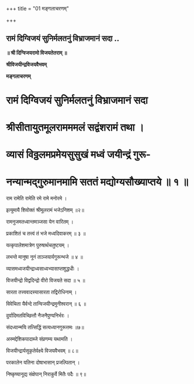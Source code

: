 +++
title = "01 मङ्गलाचरणम्"

+++


## रामं दिग्विजयं सुनिर्मलतनुं विभ्राजमानं सदा ..

**॥ श्री दिग्विजयरामो विजयतेतराम् ॥**

**श्रीविजयीन्द्रविजयवैभवम्**

**मङ्गलाचरणम्**

# रामं दिग्विजयं सुनिर्मलतनुं विभ्राजमानं सदा 

# श्रीसीतायुतमूलरामममलं सद्वंशरामं तथा । 

# व्यासं विठ्ठलमप्रमेयसुसुखं मध्वं जयीन्द्रं गुरू- 

# नन्यान्मद्गुरुमानमामि सततं मद्योग्यसौख्याप्तये ॥ १ ॥

राम रामेति रामेति रमे रामे मनोरमे ।

इत्युमायै शिवोक्तं श्रीमूलरामं भजेऽनिशम् ॥२॥

रामनुजमतध्वान्तमञ्जसा येन वारितम् ।

प्रकाशितं च तत्त्वं तं भजे मध्वदिवाकरम् ॥ ३ ॥

यत्कृपालेशमात्रेण पुरुषार्थचतुष्टयम् ।

लभन्ते मानुषा नूनं ताञ्जयार्यगुरून्भजे ॥ ४ ॥

व्यासमध्वजयीन्द्राध्वसाध्वभ्यासाप्तशुद्धधीः ।

विजयीन्द्रो विद्वदिन्द्रो वीरो विजयते सदा ॥ ५ ॥

सारता तत्त्ववादस्यासारता तद्विरोधिनाम् ।

विवेचिता यैर्वन्दे तान्विजयीन्द्रमुनीश्वरान् ॥ ६ ॥

दुर्वादिमतविच्छित्तौ नैजनैपुण्यनिर्भरः ।

संदध्यान्मयि तत्सिद्धिं सत्यध्यानगुरूत्तमः ॥७॥

अस्मद्देशिकपादाब्जे संप्रणम्य यथामति ।

विजयीन्द्रार्यसुकृतेर्वक्ष्ये विजयवैभवम् ॥ ८॥

परकालेन यतिना दोषाभासान् प्रजल्पितान् ।

निष्कृष्यानूद्य संक्षेपान् निराकुर्वे मितैः पदैः ॥ ९॥

